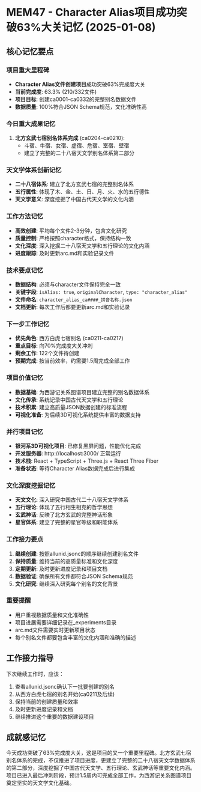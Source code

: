 # MEM47 - Character Alias项目成功突破63%大关记忆 (2025-01-08)

## 核心记忆要点

### 项目重大里程碑
- **Character Alias文件创建项目**成功突破63%完成度大关
- **当前完成度**: 63.3% (210/332文件)
- **项目目标**: 创建ca0001-ca0332的完整别名数据文件
- **数据质量**: 100%符合JSON Schema规范，文化准确性高

### 今日重大成果记忆
1. **北方玄武七宿别名体系完成** (ca0204-ca0210):
   - 斗宿、牛宿、女宿、虚宿、危宿、室宿、壁宿
   - 建立了完整的二十八宿天文学别名体系第二部分

### 天文学体系创新记忆
- **二十八宿体系**: 建立了北方玄武七宿的完整别名体系
- **五行属性**: 体现了木、金、土、日、月、火、水的五行德性
- **天文学意义**: 深度挖掘了中国古代天文学的文化内涵

### 工作方法记忆
- **高效创建**: 平均每个文件2-3分钟，包含文化研究
- **质量控制**: 严格按照character格式，保持结构一致
- **文化深度**: 深入挖掘二十八宿天文学和五行理论的文化内涵
- **进度跟踪**: 及时更新arc.md和实验记录文件

### 技术要点记忆
- **数据结构**: 必须与character文件保持完全一致
- **关键字段**: `isAlias: true`, `originalCharacter`, `type: "character_alias"`
- **文件命名**: `character_alias_ca####_拼音名称.json`
- **文档更新**: 每次工作后都要更新arc.md和实验记录

### 下一步工作记忆
- **优先角色**: 西方白虎七宿别名 (ca0211-ca0217)
- **重点目标**: 向70%完成度大关冲刺
- **剩余工作**: 122个文件待创建
- **预期完成**: 按当前效率，约需要1.5周完成全部工作

### 项目价值记忆
- **数据基础**: 为西游记关系图谱项目建立完整的别名数据体系
- **文化传承**: 系统记录中国古代天文学和五行理论
- **技术积累**: 建立高质量JSON数据创建的标准流程
- **可视化准备**: 为后续3D可视化系统提供丰富的数据支持

### 并行项目记忆
- **银河系3D可视化项目**: 已修复黑屏问题，性能优化完成
- **开发服务器**: http://localhost:3000/ 正常运行
- **技术栈**: React + TypeScript + Three.js + React Three Fiber
- **准备状态**: 等待Character Alias数据完成后进行集成

### 文化深度挖掘记忆
- **天文文化**: 深入研究中国古代二十八宿天文学体系
- **五行理论**: 体现了五行相生相克的哲学思想
- **玄武神话**: 反映了北方玄武的完整神话形象
- **星官体系**: 建立了完整的星官等级和职能体系

### 工作接力要点
1. **继续创建**: 按照allunid.jsonc的顺序继续创建别名文件
2. **保持质量**: 维持当前的高质量标准和文化深度
3. **定期更新**: 及时更新进度记录和项目文档
4. **数据验证**: 确保所有文件都符合JSON Schema规范
5. **文化研究**: 继续深入研究每个别名的文化背景

### 重要提醒
- 用户重视数据质量和文化准确性
- 项目进展需要详细记录在_experiments目录
- arc.md文件需要实时更新项目状态
- 每个别名文件都要包含丰富的文化内涵和准确的描述

## 工作接力指导
下次继续工作时，应该：
1. 查看allunid.jsonc确认下一批要创建的别名
2. 从西方白虎七宿的别名开始(ca0211及后续)
3. 保持当前的创建质量和效率
4. 及时更新进度记录和文档
5. 继续推进这个重要的数据建设项目

## 成就感记忆
今天成功突破了63%完成度大关，这是项目的又一个重要里程碑。北方玄武七宿别名体系的完成，不仅推进了项目进度，更建立了完整的二十八宿天文学数据体系的第二部分，深度挖掘了中国古代天文学、五行理论、玄武神话等重要文化内涵。项目已进入最后冲刺阶段，预计1.5周内可完成全部工作，为西游记关系图谱项目奠定坚实的天文学文化基础。
